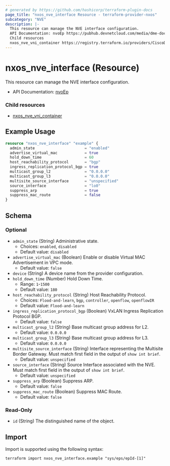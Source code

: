 ```yaml
---
# generated by https://github.com/hashicorp/terraform-plugin-docs
page_title: "nxos_nve_interface Resource - terraform-provider-nxos"
subcategory: "NVE"
description: |-
  This resource can manage the NVE interface configuration.
  API Documentation: nvoEp https://pubhub.devnetcloud.com/media/dme-docs-10-2-2/docs/Network%20Virtualization/nvo:Ep/
  Child resources
  nxos_nve_vni_container https://registry.terraform.io/providers/CiscoDevNet/nxos/latest/docs/resources/nve_vni_container
---
```


# nxos_nve_interface (Resource)

This resource can manage the NVE interface configuration.

- API Documentation: [nvoEp](https://pubhub.devnetcloud.com/media/dme-docs-10-2-2/docs/Network%20Virtualization/nvo:Ep/)

### Child resources

- [nxos_nve_vni_container](https://registry.terraform.io/providers/CiscoDevNet/nxos/latest/docs/resources/nve_vni_container)

## Example Usage

```terraform
resource "nxos_nve_interface" "example" {
  admin_state                      = "enabled"
  advertise_virtual_mac            = true
  hold_down_time                   = 60
  host_reachability_protocol       = "bgp"
  ingress_replication_protocol_bgp = true
  multicast_group_l2               = "0.0.0.0"
  multicast_group_l3               = "0.0.0.0"
  multisite_source_interface       = "unspecified"
  source_interface                 = "lo0"
  suppress_arp                     = true
  suppress_mac_route               = false
}
```

<!-- schema generated by tfplugindocs -->
## Schema

### Optional

- `admin_state` (String) Administrative state.
  - Choices: `enabled`, `disabled`
  - Default value: `disabled`
- `advertise_virtual_mac` (Boolean) Enable or disable Virtual MAC Advertisement in VPC mode.
  - Default value: `false`
- `device` (String) A device name from the provider configuration.
- `hold_down_time` (Number) Hold Down Time.
  - Range: `1`-`1500`
  - Default value: `180`
- `host_reachability_protocol` (String) Host Reachability Protocol.
  - Choices: `Flood-and-learn`, `bgp`, `controller`, `openflow`, `openflowIR`
  - Default value: `Flood-and-learn`
- `ingress_replication_protocol_bgp` (Boolean) VxLAN Ingress Replication Protocol BGP.
  - Default value: `false`
- `multicast_group_l2` (String) Base multicast group address for L2.
  - Default value: `0.0.0.0`
- `multicast_group_l3` (String) Base multicast group address for L3.
  - Default value: `0.0.0.0`
- `multisite_source_interface` (String) Interface representing the Multisite Border Gateway. Must match first field in the output of `show int brief`.
  - Default value: `unspecified`
- `source_interface` (String) Source Interface associated with the NVE. Must match first field in the output of `show int brief`.
  - Default value: `unspecified`
- `suppress_arp` (Boolean) Suppress ARP.
  - Default value: `false`
- `suppress_mac_route` (Boolean) Suppress MAC Route.
  - Default value: `false`

### Read-Only

- `id` (String) The distinguished name of the object.

## Import

Import is supported using the following syntax:

```shell
terraform import nxos_nve_interface.example "sys/eps/epId-[1]"
```
